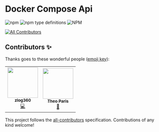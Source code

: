 # Docker Compose Api

![npm](https://img.shields.io/npm/v/@zlog360/docker-compose)
![npm type definitions](https://img.shields.io/npm/types/@zlog360/docker-compose)
![NPM](https://img.shields.io/npm/l/@zlog360/docker-compose)

<!-- ALL-CONTRIBUTORS-BADGE:START - Do not remove or modify this section -->
[![All Contributors](https://img.shields.io/badge/all_contributors-2-orange.svg?style=flat-square)](#contributors-)
<!-- ALL-CONTRIBUTORS-BADGE:END -->
## Contributors ✨

Thanks goes to these wonderful people ([emoji key](https://allcontributors.org/docs/en/emoji-key)):

<!-- ALL-CONTRIBUTORS-LIST:START - Do not remove or modify this section -->
<!-- prettier-ignore-start -->
<!-- markdownlint-disable -->
<table>
  <tr>
    <td align="center"><a href="https://github.com/zlog360"><img src="https://avatars1.githubusercontent.com/u/71428679?v=4" width="100px;" alt=""/><br /><sub><b>zlog360</b></sub></a><br /><a href="https://github.com/creepinson/docker-compose-api/commits?author=zlog360" title="Code">💻</a></td>
    <td align="center"><a href="https://theoparis.com/about"><img src="https://avatars0.githubusercontent.com/u/11761863?v=4" width="100px;" alt=""/><br /><sub><b>Theo Paris</b></sub></a><br /><a href="https://github.com/creepinson/docker-compose-api/commits?author=creepinson" title="Documentation">📖</a></td>
  </tr>
</table>

<!-- markdownlint-enable -->
<!-- prettier-ignore-end -->
<!-- ALL-CONTRIBUTORS-LIST:END -->

This project follows the [all-contributors](https://github.com/all-contributors/all-contributors) specification. Contributions of any kind welcome!
